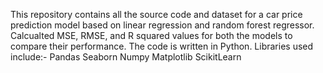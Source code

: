 This repository contains all the source code and dataset for a car price prediction model based on linear regression and random forest regressor. 
Calcualted MSE, RMSE, and R squared values for both the models to compare their performance.
The code is written in Python.
Libraries used include:-
Pandas
Seaborn
Numpy
Matplotlib
ScikitLearn

   
